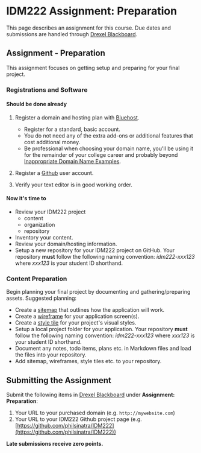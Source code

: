 # IDM222 Assignment: Preparation

This page describes an assignment for this course. Due dates and submissions are handled through [Drexel Blackboard](https://learn.dcollege.net/).

## Assignment - Preparation

This assignment focuses on getting setup and preparing for your final project.

### Registrations and Software

#### Should be done already

1. Register a domain and hosting plan with [Bluehost](https://www.bluehost.com/track/philsinatra/).
    - Register for a standard, basic account.
    - You do not need any of the extra add-ons or additional features that cost additional money.
    - Be professional when choosing your domain name, you'll be using it for the remainder of your college career and probably beyond [Inappropriate Domain Name Examples](http://www.boredpanda.com/worst-domain-names/).

1. Register a [Github](https://github.com) user account.
1. Verify your text editor is in good working order.

#### Now it's time to

- Review your IDM222 project
  - content
  - organization
  - repository
- Inventory your content.
- Review your domain/hosting information.
- Setup a new repository for your IDM222 project on GitHub. Your repository **must** follow the following naming convention: _idm222-xxx123_ where _xxx123_ is your student ID shorthand.

### Content Preparation

Begin planning your final project by documenting and gathering/preparing assets. Suggested planning:

- Create a [sitemap](https://webdesign.tutsplus.com/articles/how-to-architect-a-better-site-map--webdesign-14180) that outlines how the application will work.
- Create a [wireframe](https://webdesign.tutsplus.com/articles/a-beginners-guide-to-wireframing--webdesign-7399) for your application screen(s).
- Create a [style tile](http://styletil.es) for your project's visual styles.
- Setup a local project folder for your application. Your repository **must** follow the following naming convention: _idm222-xxx123_ where _xxx123_ is your student ID shorthand.
- Document any notes, todo items, plans etc. in Markdown files and load the files into your repository.
- Add sitemap, wireframes, style tiles etc. to your repository.

## Submitting the Assignment

Submit the following items in [Drexel Blackboard](https://learn.dcollege.net/) under **Assignment: Preparation**:

1. Your URL to your purchased domain (e.g. `http://mywebsite.com`)
1. Your URL to your IDM222 Github project page (e.g. [https://github.com/philsinatra/IDM222](https://github.com/philsinatra/IDM222))

**Late submissions receive zero points.**
